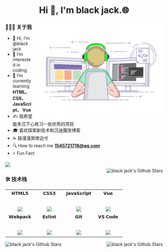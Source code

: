 <h1 align="center">Hi 👋, I'm black jack.🌐</h1>

<img align="right" alt="GIF" src="https://raw.githubusercontent.com/devSouvik/devSouvik/master/gif3.gif" width="415"   />

<h3 > 👨🏻‍💻 关于我 </h3>

- 👋 Hi, I’m @black jack
- 👀 I’m interested in coding
- 🌱 I’m currently learning **HTML、CSS、 JavaScript、 Vue**
- ✍️ 我希望能多沉下心练习一些优秀的项目
- 🎓 喜欢探索新技术和沉迷魔改博客
- ☕ 路漫漫其修远兮
- 🔍 How to reach me **1545721718@qq.com**
- ⚡ Fun Fact

<a href="https://www.buymeacoffee.com/faceweb"><img src="https://img.buymeacoffee.com/button-api/?text=Buy me a coffee&emoji=🚀&slug=faceweb&button_colour=5F7FFF&font_colour=ffffff&font_family=Cookie&outline_colour=000000&coffee_colour=FFDD00"></a><br><a href="#"><img align="right" alt="black jack's Github Stars" src="https://github-readme-stats.vercel.app/api/top-langs/?username=coding327&layout=compact"></a>





<h3>🛠 技术栈</h3>

<table >
  <tbody>
    <tr valign="top">
      <td width="25%" align="center">
        <span>𝗛𝗧𝗠𝗟𝟱</span><br><br><br>
        <img height="64px"  src="https://cdn.svgporn.com/logos/html-5.svg">
      </td>
      <td width="25%" align="center">
        <span>𝗖𝗦𝗦𝟯</span><br><br><br>
        <img height="64px" src="https://cdn.svgporn.com/logos/css-3.svg">
      </td>
      <td width="25%" align="center">
        <span>𝗝𝗮𝘃𝗮𝗦𝗰𝗿𝗶𝗽𝘁</span><br><br><br>
        <img height="64px" src="https://cdn.svgporn.com/logos/javascript.svg">
      </td>
      <td width="25%" align="center">
        <span>𝗩𝘂𝗲</span><br><br><br>
        <img height="64px" src="https://cdn.svgporn.com/logos/vue.svg">
      </td>
    </tr>
    <tr valign="top">
      <td width="25%" align="center">
        <span>𝗪𝗲𝗯𝗽𝗮𝗰𝗸</span><br><br><br>
        <img height="64px" src="https://cdn.svgporn.com/logos/webpack.svg">
      </td>
      <td width="25%" align="center">
        <span>𝗘𝘀𝗹𝗶𝗻𝘁</span><br><br><br>
        <img height="64px" src="https://cdn.svgporn.com/logos/eslint.svg">
      </td>
      <td width="25%" align="center">
        <span>𝗚𝗶𝘁</span><br><br><br>
        <img height="64px" src="https://cdn.svgporn.com/logos/git-icon.svg">
      </td>
      <td width="25%" align="center">
        <span>𝗩𝗦 𝗖𝗼𝗱𝗲</span><br><br><br>
        <img height="64px" src="https://cdn.svgporn.com/logos/visual-studio-code.svg">
      </td>
    </tr>
 </tbody>
</table>


<a href="#"><img align="left" alt="black jack's Github Stars" src="https://github-readme-stat.vercel.app/api/pin/?username=coding327&repo=demo"></a><a href="#"><img align="right" alt="black jack's Github Stars" src="https://github-readme-stat.vercel.app/api/pin/?username=coding327&repo=coding327.github.io"></a>







